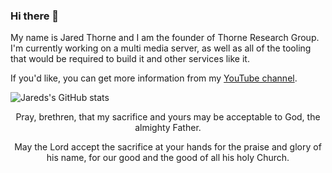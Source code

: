 ### Hi there 👋

My name is Jared Thorne and I am the founder of Thorne Research Group. I'm currently working on a multi media server, as well as all of the tooling that would be required to build it and other services like it.

If you'd like, you can get more information from my [YouTube channel](https://www.youtube.com/channel/UCF0FJmCiHCWlJrxUaG26GuQ).

![Jareds's GitHub stats](https://github-readme-stats.vercel.app/api?username=JaredSLT&hide=contribs,prs)



<p align=center>Pray, brethren, that my sacrifice and yours may be acceptable to God, the almighty Father.</p>
<p align=center>May the Lord accept the sacrifice at your hands for the praise and glory of his name, for our good and the good of all his holy Church.</p>
